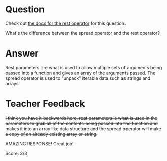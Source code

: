 # Question
Check out [the docs for the rest operator](https://developer.mozilla.org/en-US/docs/Web/JavaScript/Reference/Functions/rest_parameters) for this question.

What's the difference between the spread operator and the rest operator?

# Answer
Rest parameters are what is used to allow multiple sets of arguments being passed into a function and gives an array of the arguments passed. The spread operator is used to "unpack" iterable data such as strings and arrays.

# Teacher Feedback

~~I think you have it backwards here, rest parameters is what is used in the parameters to grab all of the contents being passed into the function and makes it into an array like data structure and the spread operator will make a copy of an already existing array or string.~~

AMAZING RESPONSE! Great job! 

Score: 3/3